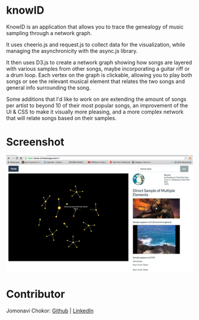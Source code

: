 # knowID
KnowID is an application that allows you to trace the genealogy of music sampling through a network graph.

It uses cheerio.js and request.js to collect data for the visualization, while managing the asynchronicity with the async.js library.  

It then uses D3.js to create a network graph showing how songs are layered with various samples from other songs, maybe incorporating a guitar riff or a drum loop. Each vertex on the graph is clickable, allowing you to play both songs or see the relevant musical element that relates the two songs and general info surrounding the song. 

Some additions that I'd like to work on are extending the amount of songs per artist to beyond 10 of their most popular songs, an improvement of the UI & CSS to make it visually more pleasing, and a more complex network that will relate songs based on their samples. 

# Screenshot
![Alt text](https://github.com/jomonavi/knowID/blob/master/public/images/%20screenshot.png)

# Contributor
Jomonavi Chokor: [Github](https://github.com/jomonavi/) | [LinkedIn](https://www.linkedin.com/in/jomonavichokor)


